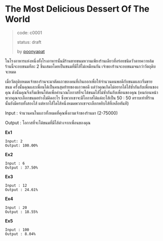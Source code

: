 # The Most Delicious Dessert Of The World #
> code: c0001
>
> status: draft
>
> by [poonyapat](https://github.com/poonyapat)

ในโรงอาหารแห่งหนึ่งทั้งโรงอาหารนั้นมีร้านขายขนมหวานเพียงร้านเดียวที่อร่อยชนิดวัวตายควายล้ม ร้านนี้จะอบขนมทีละ 2 ชิ้นเสมอโดยเป็นขนมที่มีไส้ไม่เหมือนกัน เจ้าของร้านจะอบขนมจนกว่าวัตถุดิบจะหมด

เมื่อวัตถุดิบหมดเจ้าของร้านจะมาตัดแถวของคนที่เกินออกเพื่อให้จำนวนคนพอดีกับขนมและเริ่มขายขนม ครั้งนั้นคุณและเพื่อนได้เป็นคนสุดท้ายของแถวพอดี แต่ว่าคุณเกิดไม่อยากได้ไส้ซ้ำกันกับเพื่อนของคุณ ดังนั้นคุณจึงเริ่มเขียนโค้ดเพื่อคำนวณโอกาสที่จะได้ขนมไส้ไม่ซ้ำกันกับเพื่อนของคุณ (คนก่อนหน้าพวกคุณจะเลือกขนมอย่างไม่คิดอะไร ซึ่งพวกเขาจะมีโอกาสได้แต่ละไส้เป็น 50 : 50 ตราบเท่าที่ร้านนั้นยังมีครบทั้งสองไส้ แต่หากไส้ใดไส้หนึ่งหมดพวกเขาจะเลือกหยิบไส้ที่เหลือทันที)

Input : จำนวนคนในแถวทั้งหมดที่คุณพึ่งถามเจ้าของร้านมา (2-75000)

Output : โอกาสที่จะได้ขนมที่มีไส้ต่างจากเพื่อนของคุณ

**Ex1**
```
Input: 2
Output: 100.00%
```

**Ex2**
```
Input : 6
Output : 37.50%
```

**Ex3**
```
Input : 12
Output : 24.61%
```

**Ex4**
```
Input : 20
Output : 18.55%
```

**Ex5**
```
Input : 100
Output : 8.04%
```
